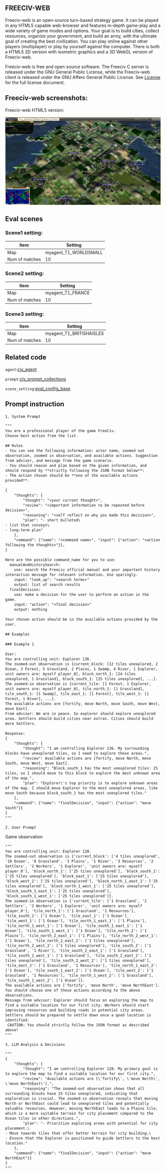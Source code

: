 FREECIV-WEB
-----------------------
Freeciv-web is an open-source turn-based strategy game. It can be played in any HTML5 capable web-browser and features in-depth game-play and a wide variety of game modes and options. Your goal is to build cities, collect resources, organize your government, and build an army, with the ultimate goal of creating the best civilization. You can play online against other players (multiplayer) or play by yourself against the computer. There is both a HTML5 2D version with isometric graphics and a 3D WebGL version of Freeciv-web.

Freeciv-web is free and open source software. The Freeciv C server is released under the GNU General Public License, while the Freeciv-web client is released
under the GNU Affero General Public License. See [License](LICENSE.txt) for the full license document.


Freeciv-web screenshots:
------------------------
Freeciv-web HTML5 version:

![freeciv-webgl.png](./image/freeciv-webgl.png "Freeciv-web screenshot")

## Eval scenes
### Scene1 setting:
| Item           | Setting                  |
|----------------|--------------------------|
| Map            | myagent_T1_WORLDSMALL    |
| Num of matches | 10                       |
### Scene2 setting:
| Item           | Setting                  |
|----------------|--------------------------|
| Map            | myagent_T1_FRANCE        |
| Num of matches | 10                       |
### Scene3 setting:
| Item           | Setting                  |
|----------------|--------------------------|
| Map            | myagent_T1_BRITISHAISLES |
| Num of matches | 10                       |

## Related code 
`agent`:[civ_agent](../../agent_manager/agents/civ_agent)

`prompt`:[civ_prompt_collections](../../agent_manager/prompts/civ_prompt_collections)

`scene_setting`:[eval_config_base](../../configs/eval_config_base)

## Prompt instruction
`1. System Prompt`
```shell
"""
You are a professional player of the game FreeCiv.
Choose best action from the list.

## Rules
- You can see the following information: actor name, zoomed out observation, zoomed in observation, and available actions. Suggestion from advisor, and message from the game scenario.
- You should reason and plan based on the given information, and should respond by **strictly following the JSON format below**:
- The action chosen should be **one of the available actions provided**.

{
    "thoughts": {
        "thought": "<your current thought>",
        "review": "<important information to be repeated before decision>",
        "reasoning": "<self reflect on why you made this decision>",
        "plan": "- short bulleted\
- list that conveys\
- long-term plan"
    },
    "command": {"name": "<command name>", "input": {"action": "<action following the thoughts>"}},
}

Here are the possible command_name for you to use:
  manualAndHistorySearch:
    use: search the Freeciv official manual and your important history interaction message for relevant information. Use sparingly.
    input: "look_up": "<search terms>"
    output: list of search results
  finalDecision:
    use: make a decision for the user to perform an action in the game.
    input: "action": "<final decision>"
    output: nothing

Your chosen action should be in the available actions provided by the user.

## Examples

### Example 1

User:
You are controlling unit: Explorer 136.
The zoomed-out observation is {current_block: [12 tiles unexplored, 2 Ocean, 3 Forest, 5 Grassland, 2 Plains, 1 Swamp, 4 River, 1 Explorer, unit owners are: myself player_0], block_north_1: [24 tiles unexplored, 1 Grassland], block_south_1: [25 tiles unexplored], ...}.
The zoomed-in observation is {current_tile: [1 Forest, 1 Explorer, unit owners are: myself player_0], tile_north_1: [1 Grassland], tile_south_1: [1 Swamp], tile_east_1: [1 Forest], tile_west_1: [1 Forest, 1 River], ...}.
The available actions are [fortify, move North, move South, move West, move East].
From advisor: We are in peace. So explorer should explore unexplored area. Settlers should build cities near extras. Cities should build more Settlers.

Response:
{
    "thoughts": {
        "thought": "I am controlling Explorer 136. My surrounding blocks have unexplored tiles, so I need to explore these areas.",
        "review": Available actions are [fortify, move North, move South, move West, move East].
        "reasoning": "Block_south_1 has the most unexplored tiles: 25 tiles, so I should move to this block to explore the most unknown area of the map.",
        "plan": "Explorer\'s top priority is to explore unknown areas of the map. I should move Explorer to the most unexplored areas, like move South because block_south_1 has the most unexplored tiles."
    },
    "command": {"name": "finalDecision", "input": {"action": "move South"}}
}
"""
```
`2. User Prompt`

Game observation
```shell
"""
You are controlling unit: Explorer 120.
The zoomed-out observation is {'current_block': ['4 tiles unexplored', '10 Ocean', '8 Grassland', '3 Plains', '1 River', '3 Resources', '2 Settlers', '2 Workers', '1 Explorer', 'unit owners are: myself player_0'], 'block_north_1': ['25 tiles unexplored'], 'block_south_1': ['25 tiles unexplored'], 'block_east_1': ['25 tiles unexplored'], 'block_west_1': ['25 tiles unexplored'], 'block_north_1_east_1': ['25 tiles unexplored'], 'block_north_1_west_1': ['25 tiles unexplored'], 'block_south_1_east_1': ['25 tiles unexplored'], 'block_south_1_west_1': ['25 tiles unexplored']}.
The zoomed-in observation is {'current_tile': ['1 Grassland', '2 Settlers', '2 Workers', '1 Explorer', 'unit owners are: myself player_0'], 'tile_north_1': ['1 Grassland', '1 Resources'], 'tile_south_1': ['1 Ocean'], 'tile_east_1': ['1 Ocean'], 'tile_west_1': ['1 Ocean'], 'tile_north_1_east_1': ['1 Plains'], 'tile_north_1_west_1': ['1 Ocean'], 'tile_south_1_east_1': ['1 Ocean'], 'tile_south_1_west_1': ['1 Ocean'], 'tile_north_2': ['1 Plains'], 'tile_north_2_east_1': ['1 Plains'], 'tile_north_2_west_1': ['1 Ocean'], 'tile_north_2_east_2': ['1 tiles unexplored'], 'tile_north_2_west_2': ['1 tiles unexplored'], 'tile_south_2': ['1 Grassland', '1 River'], 'tile_south_2_east_1': ['1 Grassland'], 'tile_south_2_west_1': ['1 Grassland'], 'tile_south_2_east_2': ['1 tiles unexplored'], 'tile_south_2_west_2': ['1 tiles unexplored'], 'tile_east_2': ['1 Grassland', '1 Resources'], 'tile_north_1_east_2': ['1 Ocean'], 'tile_south_1_east_2': ['1 Ocean'], 'tile_west_2': ['1 Grassland', '1 Resources'], 'tile_north_1_west_2': ['1 Grassland'], 'tile_south_1_west_2': ['1 Ocean']}.
The available actions are ['fortify', 'move North', 'move NorthEast'].
You should choose one of these actions according to the above observations.
Message from advisor: Explorer should focus on exploring the map to find a suitable location for our first city. Workers should start improving resources and building roads in potential city areas. Settlers should be prepared to settle down once a good location is identified.
 CAUTION: You should strictly follow the JSON format as described above!
"""
```
`3. LLM Analysis & Decisions`

```shell 
"""
{
    "thoughts": {
        "thought": "I am controlling Explorer 120. My primary goal is to explore the map to find a suitable location for our first city.",
        "review": "Available actions are [\'fortify\', \'move North\', \'move NorthEast\'].",
        "reasoning": "The zoomed-out observation shows that all surrounding blocks have 25 tiles unexplored, indicating that exploration is crucial. The zoomed-in observation reveals that moving North or NorthEast could lead to unexplored tiles and potentially valuable resources. However, moving NorthEast leads to a Plains tile, which is a more suitable terrain for city placement compared to the Ocean tiles in other directions.",
        "plan": "- Prioritize exploring areas with potential for city placement.\
- Move towards tiles that offer better terrain for city building.\
- Ensure that the Explorer is positioned to guide Settlers to the best location."
    },
    "command": {"name": "finalDecision", "input": {"action": "move NorthEast"}}
}
"""
```
